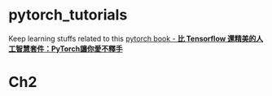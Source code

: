 # pytorch_tutorials
Keep learning stuffs related to this [pytorch book - **比 Tensorflow 還精美的人工智慧套件：PyTorch讓你愛不釋手**](https://www.books.com.tw/products/0010791980)

# Ch2
